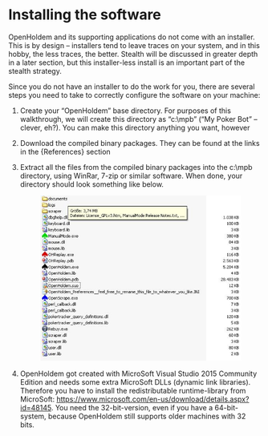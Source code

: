 # Installing the software 

OpenHoldem and its supporting applications do not come with an
installer. This is by design – installers tend to leave traces on your
system, and in this hobby, the less traces, the better. Stealth will be
discussed in greater depth in a later section, but this installer-less
install is an important part of the stealth strategy.

Since you do not have an installer to do the work for you, there are
several steps you need to take to correctly configure the software on
your machine:

1.  Create your “OpenHoldem” base directory. For purposes of this
    walkthrough, we will create this directory as “c:\mpb” (“My Poker
    Bot” – clever, eh?). You can make this directory anything you want,
    however

2.  Download the compiled binary packages. They can be found at the
    links in the {References} section

3.  Extract all the files from the compiled binary packages into the
    c:\mpb directory, using WinRar, 7-zip or similar software. When
    done, your directory should look something like below.

    <figure>
    <img src="images/installation.jpg" />
    </figure>

4.  OpenHoldem got created with MicroSoft Visual Studio 2015 Community
    Edition and needs some extra MicroSoft DLLs (dynamic link
    libraries). Therefore you have to install the redistributable
    runtime-library from MicroSoft:
    <https://www.microsoft.com/en-us/download/details.aspx?id=48145>.
    You need the 32-bit-version, even if you have a 64-bit-system,
    because OpenHoldem still supports older machines with 32 bits.
